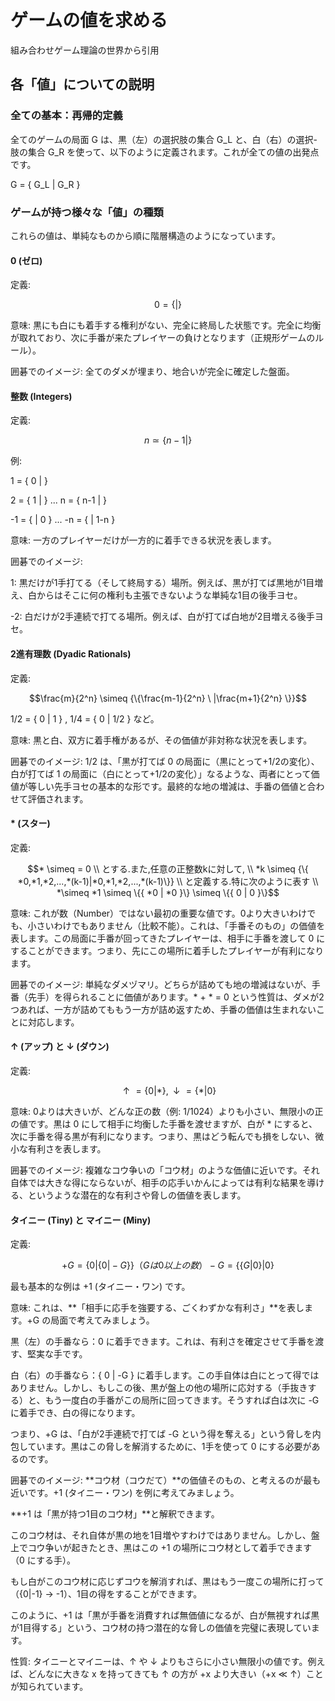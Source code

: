 # ゲームの値を求める
組み合わせゲーム理論の世界から引用
## 各「値」についての説明


### 全ての基本：再帰的定義
全てのゲームの局面 G は、黒（左）の選択肢の集合 G_L と、白（右）の選択-肢の集合 G_R を使って、以下のように定義されます。これが全ての値の出発点です。

G = { G_L | G_R }

### ゲームが持つ様々な「値」の種類
これらの値は、単純なものから順に階層構造のようになっています。

#### 0 (ゼロ)
定義: 
```math
0 = { \{| \}}
```
意味: 黒にも白にも着手する権利がない、完全に終局した状態です。完全に均衡が取れており、次に手番が来たプレイヤーの負けとなります（正規形ゲームのルール）。

囲碁でのイメージ: 全てのダメが埋まり、地合いが完全に確定した盤面。

#### 整数 (Integers)
定義:
```math
n \simeq { \{ n-1|\}}
```

例:

1 = { 0 | }

2 = { 1 | } ... n = { n-1 | }

-1 = { | 0 } ... -n = { | 1-n }

意味: 一方のプレイヤーだけが一方的に着手できる状況を表します。

囲碁でのイメージ:

1: 黒だけが1手打てる（そして終局する）場所。例えば、黒が打てば黒地が1目増え、白からはそこに何の権利も主張できないような単純な1目の後手ヨセ。

-2: 白だけが2手連続で打てる場所。例えば、白が打てば白地が2目増える後手ヨセ。

#### 2進有理数 (Dyadic Rationals)
定義:
```math
\frac{m}{2^n} \simeq  {\{\frac{m-1}{2^n} \
|\frac{m+1}{2^n} \}}
```

 1/2 = { 0 | 1 } , 1/4 = { 0 | 1/2 } など。

意味: 黒と白、双方に着手権があるが、その価値が非対称な状況を表します。

囲碁でのイメージ: 1/2 は、「黒が打てば 0 の局面に（黒にとって+1/2の変化）、白が打てば 1 の局面に（白にとって+1/2の変化）」なるような、両者にとって価値が等しい先手ヨセの基本的な形です。最終的な地の増減は、手番の価値と合わせて評価されます。

#### * (スター)
定義: 
```math
* \simeq = 0 \\
とする.また,任意の正整数kに対して, \\
*k \simeq {\{ *0,*1,*2,...,*(k-1)|*0,*1,*2,...,*(k-1)\}}  \\

と定義する.特に次のように表す \\
*\simeq *1 \simeq \{{ *0 | *0 }\} \simeq \{{ 0 | 0 }\}
```
意味: これが数（Number）ではない最初の重要な値です。0より大きいわけでも、小さいわけでもありません（比較不能）。これは、「手番そのもの」の価値を表します。この局面に手番が回ってきたプレイヤーは、相手に手番を渡して 0 にすることができます。つまり、先にこの場所に着手したプレイヤーが有利になります。

囲碁でのイメージ: 単純なダメヅマリ。どちらが詰めても地の増減はないが、手番（先手）を得られることに価値があります。* + * = 0 という性質は、ダメが2つあれば、一方が詰めてももう一方が詰め返すため、手番の価値は生まれないことに対応します。

#### ↑ (アップ) と ↓ (ダウン)
定義: 
```math
↑ = {\{ 0 | * \}} , ↓ = {\{ * | 0 \}}
```
意味: 0よりは大きいが、どんな正の数（例: 1/1024）よりも小さい、無限小の正の値です。黒は 0 にして相手に均衡した手番を渡せますが、白が * にすると、次に手番を得る黒が有利になります。つまり、黒はどう転んでも損をしない、微小な有利さを表します。

囲碁でのイメージ: 複雑なコウ争いの「コウ材」のような価値に近いです。それ自体では大きな得にならないが、相手の応手いかんによっては有利な結果を導ける、というような潜在的な有利さや脅しの価値を表します。


#### タイニー (Tiny) と マイニー (Miny)
定義:
```math
+G = {\{ 0 | \{ 0 | -G \}\}} （G は 0 以上の数）

-G = {\{\{ G | 0 \} | 0 \}}
```
最も基本的な例は +1 (タイニー・ワン) です。

意味:
これは、**「相手に応手を強要する、ごくわずかな有利さ」**を表します。+G の局面で考えてみましょう。

黒（左）の手番なら：0 に着手できます。これは、有利さを確定させて手番を渡す、堅実な手です。

白（右）の手番なら：{ 0 | -G } に着手します。この手自体は白にとって得ではありません。しかし、もしこの後、黒が盤上の他の場所に応対する（手抜きする）と、もう一度白の手番がこの局所に回ってきます。そうすれば白は次に -G に着手でき、白の得になります。

つまり、+G は、「白が2手連続で打てば -G という得を奪える」という脅しを内包しています。黒はこの脅しを解消するために、1手を使って 0 にする必要があるのです。

囲碁でのイメージ:
**コウ材（コウだて）**の価値そのもの、と考えるのが最も近いです。+1 (タイニー・ワン) を例に考えてみましょう。

**+1 は「黒が持つ1目のコウ材」**と解釈できます。

このコウ材は、それ自体が黒の地を1目増やすわけではありません。しかし、盤上でコウ争いが起きたとき、黒はこの +1 の場所にコウ材として着手できます（0 にする手）。

もし白がこのコウ材に応じずコウを解消すれば、黒はもう一度この場所に打って（{0|-1} → -1）、1目の得をすることができます。

このように、+1 は「黒が手番を消費すれば無価値になるが、白が無視すれば黒が1目得する」という、コウ材の持つ潜在的な脅しの価値を完璧に表現しています。

性質:
タイニーとマイニーは、↑ や ↓ よりもさらに小さい無限小の値です。例えば、どんなに大きな x を持ってきても ↑ の方が +x より大きい（+x ≪ ↑）ことが知られています。
